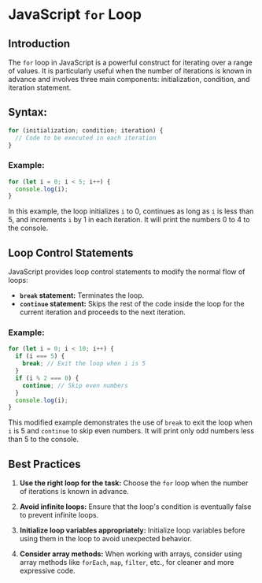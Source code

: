 # JavaScript `for` Loop

## Introduction

The `for` loop in JavaScript is a powerful construct for iterating over a range of values. It is particularly useful when the number of iterations is known in advance and involves three main components: initialization, condition, and iteration statement.

## Syntax:

```javascript
for (initialization; condition; iteration) {
  // Code to be executed in each iteration
}
```

### Example:

```javascript
for (let i = 0; i < 5; i++) {
  console.log(i);
}
```

In this example, the loop initializes `i` to 0, continues as long as `i` is less than 5, and increments `i` by 1 in each iteration. It will print the numbers 0 to 4 to the console.

## Loop Control Statements

JavaScript provides loop control statements to modify the normal flow of loops:

- **`break` statement:** Terminates the loop.
- **`continue` statement:** Skips the rest of the code inside the loop for the current iteration and proceeds to the next iteration.

### Example:

```javascript
for (let i = 0; i < 10; i++) {
  if (i === 5) {
    break; // Exit the loop when i is 5
  }
  if (i % 2 === 0) {
    continue; // Skip even numbers
  }
  console.log(i);
}
```

This modified example demonstrates the use of `break` to exit the loop when `i` is 5 and `continue` to skip even numbers. It will print only odd numbers less than 5 to the console.

## Best Practices

1. **Use the right loop for the task:** Choose the `for` loop when the number of iterations is known in advance.

2. **Avoid infinite loops:** Ensure that the loop's condition is eventually false to prevent infinite loops.

3. **Initialize loop variables appropriately:** Initialize loop variables before using them in the loop to avoid unexpected behavior.

4. **Consider array methods:** When working with arrays, consider using array methods like `forEach`, `map`, `filter`, etc., for cleaner and more expressive code.
